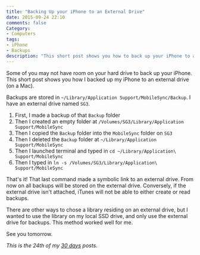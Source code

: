 ```yaml
---
title: "Backing Up your iPhone to an External Drive"
date: 2015-09-24 22:10
comments: false
Category:
- Computers
tags:
- iPhone
- Backups
description: "This short post shows you how to back up your iPhone to an external drive."
---
```


Some of you may not have room on your hard drive to back up your iPhone. This short post shows you how I backed up my iPhone to an external drive (on a Mac).

<!-- more -->

Backups are stored in `~/Library/Application Support/MobileSync/Backup`. I have an external drive named `SG3`.

1. First, I made a backup of that `Backup` folder
2. Then I created an empty folder at `/Volumes/SG3/Library/Application Support/MobileSync`
3. Then I copied the `Backup` folder into the `MobileSync` folder on `SG3`
4. Then I deleted the `Backup` folder at `~/Library/Application Support/MobileSync`
5. Then I launched terminal and typed in `cd ~/Library/Application\ Support/MobileSync`
6. Then I typed in `ln -s /Volumes/SG3/Library/Application\ Support/MobileSync`

That's it! That last command made a symbolic link to an external drive. From now on all backups will be stored on the external drive. Conversely, if the external drive isn't attached, iTunes will not be able to either create or read backups.

There are other ways to chose a library residing on an external drive, but I wanted to use the library on my local SSD drive, and only use the external drive for backups. This method worked well for me. 

See you tomorrow.

_This is the 24th of my [30 days][] posts._

[30 days]: /2015/08/31/30-days/
